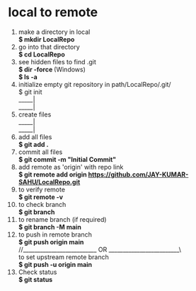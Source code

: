 # local to remote
1. make a directory in local <br> <b>$ mkdir LocalRepo</b> <br>
2. go into that directory <br> <b>$ cd LocalRepo</b> <br>
3. see hidden files to find .git <br> <b> $ dir -force </b> (Windows) <br> <b> $ ls -a </b> <br>
4. initialize empty git repository in path/LocalRepo/.git/ <br> $ git init <br>
_____|<br>
_____|<br>
5. create files <br>
_____|<br>
_____|<br>
6. add all files <br> <b>$ git add .</b>
7. commit all files <br> <b>$ git commit -m "Initial Commit"</b>
8. add remote as 'origin' with repo link <br> <b> $ git remote add origin https://github.com/JAY-KUMAR-SAHU/LocalRepo.git</b> <br>
9. to verify remote <br> <b> $ git remote -v </b> <br>
10. to check branch <br> <b>$ git branch</b> <br>
11. to rename branch (if required) <br> <b> $ git branch -M main </b> <br>
12. to push in remote branch <br> <b> $ git push origin main </b> <br> //__________________________ OR _________________________\\ <br> to set upstream remote branch <br> <b> $ git push -u origin main </b><br>
13. Check status <br> <b>$ git status</b>
